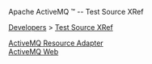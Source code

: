 Apache ActiveMQ ™ -- Test Source XRef 

[Developers](../developers.md) > [Test Source XRef](Developers/test-Developers/source-xref.md)


[ActiveMQ Resource Adapter](http://activemq.codehaus.org/maven/activemq-ra/xref-test/)  
[ActiveMQ Web](http://activemq.codehaus.org/maven/activemq-web/xref-test/)

